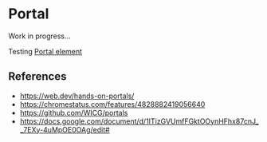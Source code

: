 # Portal
Work in progress...

Testing [Portal element](https://developer.mozilla.org/en-US/docs/Web/HTML/Element/)

## References
- https://web.dev/hands-on-portals/
- https://chromestatus.com/features/4828882419056640
- https://github.com/WICG/portals
- https://docs.google.com/document/d/1ITizGVUmfFGktOOynHFhx87cnJ__7EXy-4uMpOE0OAg/edit#